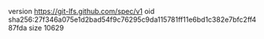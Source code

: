 version https://git-lfs.github.com/spec/v1
oid sha256:27f346a075e1d2bad54f9c76295c9da115781ff11e6bd1c382e7bfc2ff487fda
size 10629
